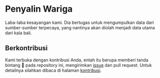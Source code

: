 # Penyalin Wariga

Laba-laba kesayangan kami. Dia bertugas untuk mengumpulkan data dari sumber-sumber terpecaya, yang nantinya akan diolah menjadi data utama dari kala bali.

## Berkontribusi
Kami terbuka dengan kontribusi Anda, entah itu berupa memberi tanda bintang :star2: pada repository ini, mengirimkan [issue](https://github.com/kalabali/penyalin-wariga/issues) dan pull request. Untuk detailnya silahkan dibaca di halaman [kontribusi](CONTRIBUTING.md).